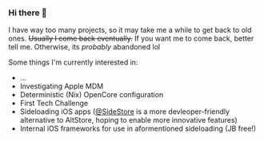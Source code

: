 ### Hi there 👋

I have way too many projects, so it may take me a while to get back to old ones. ~~Usually I come back eventually.~~ If you want me to come back, better tell me. Otherwise, its *probably* abandoned lol

Some things I'm currently interested in:
+ ...
+ Investigating Apple MDM
+ Deterministic (Nix) OpenCore configuration
+ First Tech Challenge
+ Sideloading iOS apps ([@SideStore](https://github.com/SideStore) is a more devleoper-friendly alternative to AltStore, hoping to enable more innovative features)
+ Internal iOS frameworks for use in aformentioned sideloading (JB free!)
<!--![Metrics](https://metrics.lecoq.io/JJTech0130?template=classic&stars=1&followup=1&activity=1&introduction=1&notable=1&lines=1&stars.limit=4&followup.sections=repositories&followup.indepth=false&activity.limit=5&activity.load=300&activity.days=14&activity.visibility=all&activity.timestamps=false&activity.filter=all&notable.from=organization&notable.repositories=false&notable.indepth=false&notable.types=commit&introduction.title=true&config.timezone=America%2FNew_York)-->

